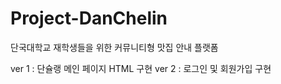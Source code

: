 # Project-DanChelin
단국대학교 재학생들을 위한 커뮤니티형 맛집 안내 플랫폼

ver 1 : 단슐랭 메인 페이지 HTML 구현
ver 2 : 로그인 및 회원가입 구현
